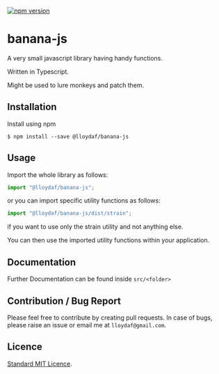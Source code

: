 [![npm version](https://badge.fury.io/js/%40lloydaf%2Fbanana-js.svg)](https://badge.fury.io/js/%40lloydaf%2Fbanana-js)
# banana-js

A very small javascript library having handy functions.

Written in Typescript.

Might be used to lure monkeys and patch them.

## Installation

Install using npm

```
$ npm install --save @lloydaf/banana-js
```

## Usage

Import the whole library as follows:

```typescript
import "@lloydaf/banana-js";
```

or you can import specific utility functions as follows:

```typescript
import "@lloydaf/banana-js/dist/strain";
```

if you want to use only the strain utility and not anything else.

You can then use the imported utility functions within your application.

## Documentation

Further Documentation can be found inside `src/<folder>`

## Contribution / Bug Report

Please feel free to contribute by creating pull requests. In case of bugs, please raise an issue or email me at `lloydaf@gmail.com`.

## Licence

[Standard MIT Licence].


[Standard MIT Licence]: https://github.com/lloydaf/banana-js/blob/master/LICENSE.md